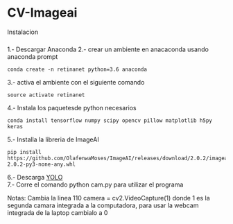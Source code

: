 # CV-Imageai
Instalacion
###
1.- Descargar Anaconda
2.- crear un ambiente en anacaconda usando anaconda prompt
```
conda create -n retinanet python=3.6 anaconda
```
3.- activa el ambiente con el siguiente comando 
```
source activate retinanet
```
4.- Instala los paquetesde python necesarios
```
conda install tensorflow numpy scipy opencv pillow matplotlib h5py keras
```
5.- Installa la libreria de ImageAI
```
pip install https://github.com/OlafenwaMoses/ImageAI/releases/download/2.0.2/imageai-2.0.2-py3-none-any.whl 
```
6.- Descarga [YOLO](https://github.com/OlafenwaMoses/ImageAI/releases/download/1.0/yolo.h5)  
7.- Corre el comando python cam.py para utilizar el programa

Notas: Cambia la linea 110 camera = cv2.VideoCapture(1) donde 1 es la segunda camara integrada a la computadora, para usar la webcam integrada
de la laptop cambialo a 0
